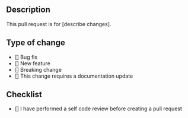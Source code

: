 ## Description
This pull request is for [describe changes].

## Type of change
- [] Bug fix 
- [] New feature
- [] Breaking change
- [] This change requires a documentation update

## Checklist
- [] I have performed a self code review before creating a pull request
